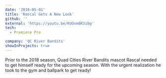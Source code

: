 ```yaml
---
date: '2018-05-01'
title: 'Rascal Gets A New Look'
github: ''
external: 'https://youtu.be/KUOvm8K3ibg'
tech:
  - Premiere Pro

company: 'QC River Bandits'
showInProjects: true
---
```


Prior to the 2018 season, Quad Cities River Bandits mascot Rascal needed to get himself ready for the upcoming season. With the urgent realization he took to the gym and ballpark to get ready!
